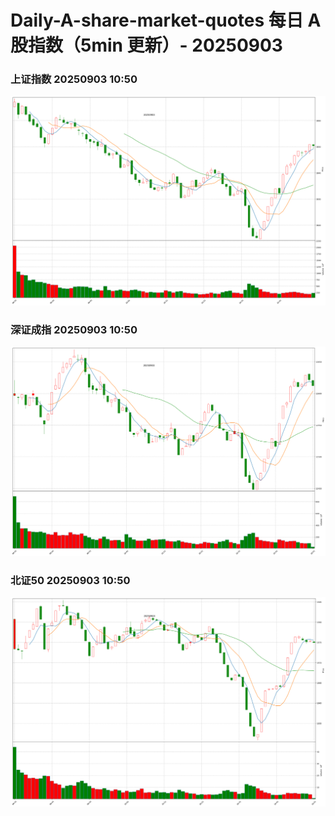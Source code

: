 
# Daily-A-share-market-quotes 每日 A 股指数（5min 更新）- 20250903

### 上证指数 20250903 10:50
![](./fig/2025/9/20250903-sh000001.png)

### 深证成指 20250903 10:50
![](./fig/2025/9/20250903-sz399001.png)

### 北证50 20250903 10:50
![](./fig/2025/9/20250903-bj899050.png)
